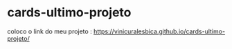 # cards-ultimo-projeto
coloco o link do meu projeto : https://vinicuralesbica.github.io/cards-ultimo-projeto/
